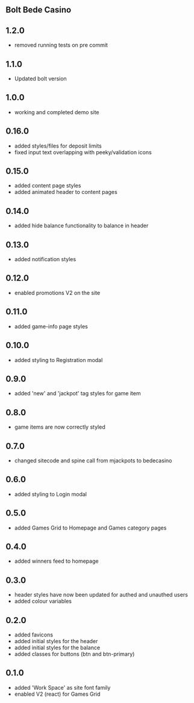 ## Bolt Bede Casino

## 1.2.0

- removed running tests on pre commit

## 1.1.0

- Updated bolt version

## 1.0.0

- working and completed demo site

## 0.16.0

- added styles/files for deposit limits
- fixed input text overlapping with peeky/validation icons

## 0.15.0

- added content page styles
- added animated header to content pages

## 0.14.0

- added hide balance functionality to balance in header

## 0.13.0

- added notification styles

## 0.12.0

- enabled promotions V2 on the site

## 0.11.0

- added game-info page styles

## 0.10.0

- added styling to Registration modal

## 0.9.0

- added 'new' and 'jackpot' tag styles for game item

## 0.8.0

- game items are now correctly styled

## 0.7.0

- changed sitecode and spine call from mjackpots to bedecasino

## 0.6.0

- added styling to Login modal

## 0.5.0

- added Games Grid to Homepage and Games category pages

## 0.4.0

- added winners feed to homepage

## 0.3.0

- header styles have now been updated for authed and unauthed users
- added colour variables

## 0.2.0

- added favicons
- added initial styles for the header
- added initial styles for the balance
- added classes for buttons (btn and btn-primary)

## 0.1.0

- added 'Work Space' as site font family
- enabled V2 (react) for Games Grid
